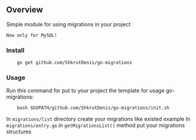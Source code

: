 ## Overview

Simple module for using migrations in your project
 
`Now only for MySQL!`

### Install

```
    go get github.com/ShkrutDenis/go-migrations
```

### Usage

Run this command for put to your project the template for usage go-migrations:
```
    bash $GOPATH/github.com/ShkrutDenis/go-migrations/init.sh
```

In `migrations/list` directory create your migrations like existed example
In `migrations/entry.go` in `getMigrationsList()` method put your migrations structures
